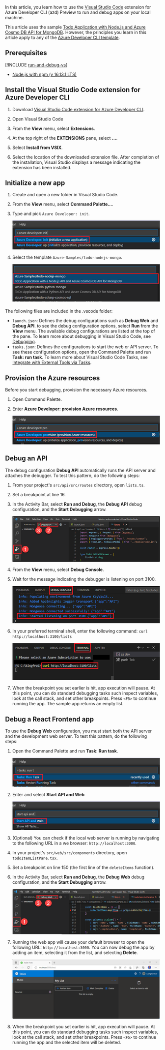 In this article, you learn how to use the [Visual Studio Code](https://code.visualstudio.com/docs) extension for Azure Developer CLI (azd) Preview to run and debug apps on your local machine.

This article uses the sample [Todo Application with Node.js and Azure Cosmo DB API for MongoDB](https://github.com/azure-samples/todo-nodejs-mongo). However, the principles you learn in this article apply to any of the [Azure Developer CLI template](../overview.md#azure-developer-cli-templates).

## Prerequisites

[!INCLUDE [run-and-debug-vs](azd-install.md)]
- [Node.js with npm (v 16.13.1 LTS)](https://nodejs.org/)

## Install the Visual Studio Code extension for Azure Developer CLI

1. Download [Visual Studio Code extension for Azure Developer CLI](https://azuresdkreleasepreview.blob.core.windows.net/azd/vscode/latest/azure-dev-latest.vsix).

1. Open Visual Studio Code

1. From the **View** menu, select **Extensions**.

1. At the top right of the **EXTENSIONS** pane, select **...**.

1. Select **Install from VSIX**.

1. Select the location of the downloaded extension file. After completion of the installation, Visual Studio displays a message indicating the extension has been installed.

## Initialize a new app

1. Create and open a new folder in Visual Studio Code.

1. From the **View** menu, select **Command Palette...**.

1. Type and pick `Azure Developer: init`.

    ![Screenshot of the option to initialize a new app.](../media/run-and-debug/cmd-init.png)

1. Select the template `Azure-Samples/todo-nodejs-mongo`.

    ![Screenshot of selecting the todo-nodejs-mongo sample template.](../media/run-and-debug/sample-template.png)

The following files are included in the .vscode folder:

- `launch.json`: Defines the debug configurations such as **Debug Web** and **Debug API**. to see the debug configuration options, select **Run** from the **View** menu. The available debug configurations are listed at the top of the pane. To learn more about debugging in Visual Studio Code, see [Debugging](https://code.visualstudio.com/docs/editor/debugging).
- `tasks.json`: Defines the configurations to start the web or API server. To see these configuration options, open the Command Palette and run **Task: run task**. To learn more about Visual Studio Code Tasks, see [Integrate with External Tools via Tasks](https://code.visualstudio.com/docs/editor/tasks).

## Provision the Azure resources

Before you start debugging, provision the necessary Azure resources.

1. Open Command Palette.

1. Enter **Azure Developer: provision Azure resources**.

    ![Screenshot of option to provision the Azure resources for a new app.](../media/run-and-debug/cmd-provision.png)

## Debug an API

The debug configuration **Debug API** automatically runs the API server and attaches the debugger. To test this pattern, do the following steps:

1. From your project's `src/api/src/routes` directory, open `lists.ts`.

1. Set a breakpoint at line 16.

1. In the Activity Bar, select **Run and Debug**, the **Debug API** debug configuration, and the **Start Debugging** arrow.

    ![Screenshot of setting the debug configuration to Debug API.](../media/run-and-debug/debug-api.png)

1. From the **View** menu, select **Debug Console**.

1. Wait for the message indicating the debugger is listening on port 3100.

    ![Screenshot of the message in the Debug Console indicating the debugger is listening on port 3100.](../media/run-and-debug/started-listening-on-port.png)

1. In your preferred terminal shell, enter the following command: `curl http://localhost:3100/lists`

    ![Screenshot of using cURL to connect to the API server.](../media/run-and-debug/run-curl-command.png)

1. When the breakpoint you set earlier is hit, app execution will pause. At this point, you can do standard debugging tasks such inspect variables, look at the call stack, and set other breakpoints. Press `<F5>` to continue running the app. The sample app returns an empty list.

## Debug a React Frontend app

To use the **Debug Web** configuration, you must start both the API server and the development web server. To test this pattern, do the following steps:

1. Open the Command Palette and run **Task: Run task**.

    ![Screenshot of running a Visual Studio Code Task.](../media/run-and-debug/run-task.png)

1. Enter and select **Start API and Web**

    ![Screenshot of selecting the option to Start API and Web.](../media/run-and-debug/run-task-api.png)

1. (Optional) You can check if the local web server is running by navigating to the following URL in a we browser: `http://localhost:3000`.

1. In your project's `src/web/src/components` directory, open `todoItemListPane.tsx`.

1. Set a breakpoint on line 150 (the first line of the `deleteItems` function).

1. In the Activity Bar, select **Run and Debug**, the **Debug Web** debug configuration, and the **Start Debugging** arrow.

    ![Screenshot of setting the debug configuration to Debug Web.](../media/run-and-debug/debug-web.png)

1. Running the web app will cause your default browser to open the following URL: `http://localhost:3000`. You can now debug the app by adding an item, selecting it from the list, and selecting **Delete**.

    ![Screenshot of the sample NodeJS Mongo app.](../media/run-and-debug/sample-app.png)

1. When the breakpoint you set earlier is hit, app execution will pause. At this point, you can do standard debugging tasks such inspect variables, look at the call stack, and set other breakpoints. Press `<F5>` to continue running the app and the selected item will be deleted.